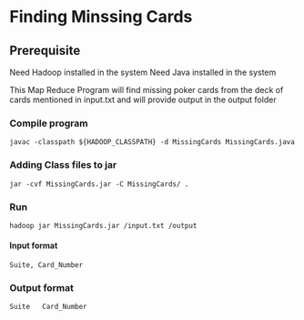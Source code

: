 # Finding Minssing Cards

## Prerequisite

Need Hadoop installed in the system
Need Java installed in the system


This Map Reduce Program will find missing poker cards from the deck of cards mentioned in input.txt and will provide output in the output folder

### Compile program

```
javac -classpath ${HADOOP_CLASSPATH} -d MissingCards MissingCards.java
```

### Adding Class files to jar

```
jar -cvf MissingCards.jar -C MissingCards/ .
```

### Run

```
hadoop jar MissingCards.jar /input.txt /output
```

#### Input format 

```
Suite, Card_Number
```

### Output format

```
Suite	Card_Number
```